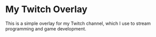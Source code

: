 # My Twitch Overlay

This is a simple overlay for my Twitch channel, which I use to stream programming and game development.
